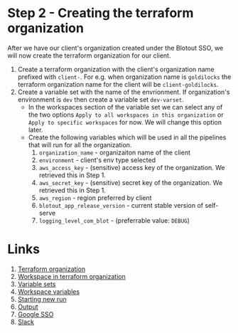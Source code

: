 # Step 2 - Creating the terraform organization

After we have our client's organization created under the Blotout SSO, we will now create the terraform organization for our client.

1. Create a terraform organization with the client's organization name prefixed with `client-`. For e.g. when organization name is `goldilocks` the terraform organization name for the client will be `client-goldilocks`.
2. Create a variable set with the name of the envrionment. If organization's environment is `dev` then create a variable set `dev-varset`.
    - In the workspaces section of the variable set we can select any of the two options `Apply to all workspaces in this organization` or `Apply to specific workspaces` for now. We will change this option later.
    - Create the following variables which will be used in all the pipelines that will run for all the organization.
        1. `organization_name` - organizaiton name of the client 
        2. `environment` - client's env type selected
        3. `aws_access_key` - (sensitive) access key of the organization. We retrieved this in Step 1.
        4. `aws_secret_key` - (sensitive) secret key of the organization. We retrieved this in Step 1.
        5. `aws_region` - region preferred by client
        6. `blotout_app_release_version` - current stable version of self-serve
        7. `logging_level_com_blot` - (preferrable value: `DEBUG`)

# Links
1. [Terraform organization](../terraform/organization.md)
2. [Workspace in terraform organization](../terraform/workspace.md)
3. [Variable sets](../terraform/variable_sets.md)
4. [Workspace variables](../terraform/workspace_variables.md)
5. [Starting new run](../terraform/action.md#starting-new-run)
6. [Output](../terraform/action.md#output)
7. [Google SSO](../client/sso.md)
8. [Slack](../client/slack.md)